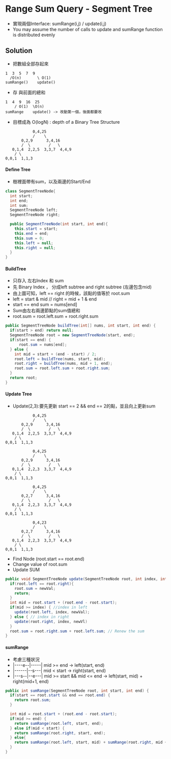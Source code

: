 # Range Sum Query - Segment Tree
- 實現兩個Interface: sumRange(i,j) / update(i,j)
- You may assume the number of calls to update and sumRange function is distributed evenly

## Solution
- 把數組全部存起來
```
1  3  5  7  9
  /O(n)       \ O(1)
sumRange()    update() 
```

- 存 與前面的總和
```
1  4  9  16  25
    / O(1)  \O(n)
sumRange    update() -> 改動第一個，後面都要改
```
- 目標成為 O(logN) : depth of a Binary Tree Structure
```
            0,4,25
            /    \
       0,2,9      3,4,16     
       /  \        /   \
   0,1,4  2,2,5  3,3,7  4,4,9 
    / \
0,0,1  1,1,3
```

#### Define Tree
- 樹裡面帶有sum，以及兩邊的Start/End
```java
class SegmentTreeNode{
  int start;
  int end;
  int sum;
  SegmentTreeNode left;
  SegmentTreeNode right;

  public SegmentTreeNode(int start, int end){
    this.start = start;
    this.end = end;
    this.sum = 0;
    this.left = null;
    this.right = null;
  }
}
```

#### BuildTree
- 只存入 左右Index 和 sum
- 先 Binary Index ， 分成left subtree and right subtree (左邊包含mid)
- 由上圖可知，left == right 的時候，該點的值等於 root.sum
- left = start & mid // right = mid + 1 & end
- start == end sum = nums[end]
- Sum由左右兩邊節點的sum值總和
- root.sum = root.left.sum + root.right.sum
```java
public SegmentTreeNode buildTree(int[] nums, int start, int end) {
  if(start > end) return null;
  SegmentTreeNode root = new SegmentTreeNode(start, end);
  if(start == end) {
      root.sum = nums[end];
  } else {
    int mid = start + (end - start) / 2;
    root.left = buildTree(nums, start, mid);
    root.right = buildTree(nums, mid + 1, end);
    root.sum = root.left.sum + root.right.sum;
  }
  return root;
}
```

#### Update Tree
- Update(2,3):要先更新 start == 2 && end == 2的點，並且向上更新sum
```
            0,4,25
            /    \
       0,2,9      3,4,16     
       /  \        /   \
   0,1,4  2,2,5  3,3,7  4,4,9 
    / \
0,0,1  1,1,3

            0,4,25
            /    \
       0,2,9      3,4,16     
       /  \        /   \
   0,1,4  2,2,3  3,3,7  4,4,9 
    / \
0,0,1  1,1,3

            0,4,25
            /    \
       0,2,7      3,4,16     
       /  \        /   \
   0,1,4  2,2,3  3,3,7  4,4,9 
    / \
0,0,1  1,1,3

            0,4,23
            /    \
       0,2,7      3,4,16     
       /  \        /   \
   0,1,4  2,2,3  3,3,7  4,4,9 
    / \
0,0,1  1,1,3
```
- Find Node (root.start == root.end) 
- Change value of root.sum
- Update SUM
```java
public void SegmentTreeNode update(SegmentTreeNode root, int index, int newVal){
  if(root.left == root.right){
    root.sum = newVal;
    return;
  }
  int mid = root.start + (root.end - root.start);
  if(mid >= index) { //index in left
    update(root.left, index, newVal);
  } else { // index in right
    update(root.right, index, newVl)
  }
  root.sum = root.right.sum + root.left.sum; // Renew the sum
}
```

#### sumRange
- 考慮三種狀況
- |----e--|-----| mid >= end -> left(start, end)
- |------|--s---| mid < start -> right(start, end)
- |---s--|--e---| mid >= start && mid <= end -> left(start, mid) + right(mid+1, end)
```java
public int sumRange(SegmentTreeNode root, int start, int end) {
  if(start == root.start && end == root.end) {
    return root.sum;
  }

  int mid = root.start + (root.end - root.start);
  if(mid >= end) {
    return sumRange(root.left, start, end);
  } else if(mid < start) {
    return sumRange(root.right, start, end);
  } else{
    return sumRange(root.left, start, mid) + sumRange(root.right, mid + 1, end);
  }
}
```
